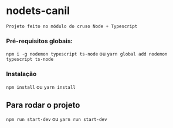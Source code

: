 # nodets-canil
    Projeto feito no módulo do cruso Node + Typescript
### Pré-requisitos globais:

`npm i -g nodemon typescript ts-node` 
ou
`yarn global add nodemon typescript ts-node`  

### Instalação

`npm install`
ou
`yarn install`

## Para rodar o projeto

`npm run start-dev`
ou
`yarn run start-dev`